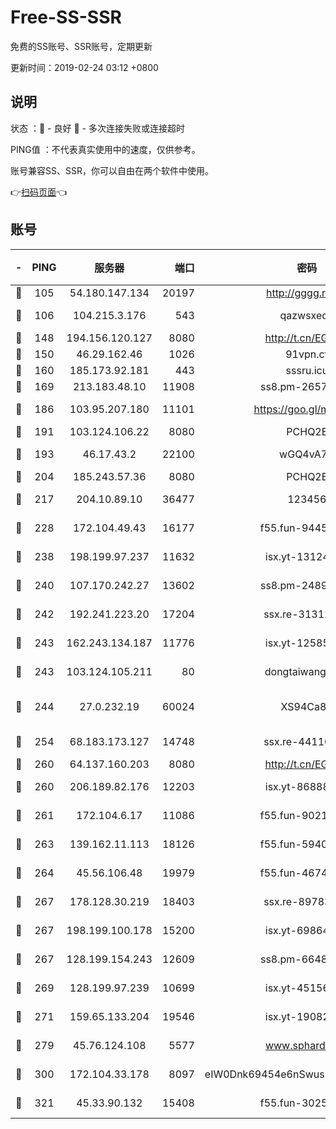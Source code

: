 # Free-SS-SSR

免费的SS账号、SSR账号，定期更新

更新时间：2019-02-24 03:12 +0800

## 说明

状态     ：🙂 - 良好 🙁 - 多次连接失败或连接超时

PING值   ：不代表真实使用中的速度，仅供参考。

账号兼容SS、SSR，你可以自由在两个软件中使用。

👉[扫码页面](https://liesauer.github.io/free-ss-ssr.github.io/)👈

## 账号

|-|PING|服务器|端口|密码|加密方式|区域|
|:----:|:----:|:-----:|-----:|:----:|:----:|:----:|
|🙂|105|54.180.147.134|20197|http://gggg.rocks|chacha20|KR|
|🙂|106|104.215.3.176|543|qazwsxedc|aes-256-gcm|JP|
|🙂|148|194.156.120.127|8080|http://t.cn/EGJIyrl|rc4-md5|RU|
|🙂|150|46.29.162.46|1026|91vpn.cf|rc4-md5|RU|
|🙂|160|185.173.92.181|443|sssru.icu|rc4-md5|RU|
|🙂|169|213.183.48.10|11908|ss8.pm-26579445|rc4-md5|RU|
|🙂|186|103.95.207.180|11101|https://goo.gl/m1zu1p|chacha20-ietf|CN|
|🙂|191|103.124.106.22|8080|PCHQ2E|rc4-md5|US|
|🙂|193|46.17.43.2|22100|wGQ4vA7D|aes-256-gcm|RU|
|🙂|204|185.243.57.36|8080|PCHQ2E|rc4-md5|US|
|🙂|217|204.10.89.10|36477|123456|aes-256-cfb|US|
|🙂|228|172.104.49.43|16177|f55.fun-94458242|aes-256-cfb|SG|
|🙂|238|198.199.97.237|11632|isx.yt-13124649|aes-256-cfb|US|
|🙂|240|107.170.242.27|13602|ss8.pm-24894084|aes-256-cfb|US|
|🙂|242|192.241.223.20|17204|ssx.re-31312379|aes-256-cfb|US|
|🙂|243|162.243.134.187|11776|isx.yt-12585814|aes-256-cfb|US|
|🙂|243|103.124.105.211|80|dongtaiwang.com|aes-256-cfb|US|
|🙂|244|27.0.232.19|60024|XS94Ca8K|xchacha20-ietf-poly1305|HK|
|🙂|254|68.183.173.127|14748|ssx.re-44110237|aes-256-cfb|US|
|🙂|260|64.137.160.203|8080|http://t.cn/EGJIyrl|rc4-md5|CA|
|🙂|260|206.189.82.176|12203|isx.yt-86888491|aes-256-cfb|SG|
|🙂|261|172.104.6.17|11086|f55.fun-90218107|aes-256-cfb|US|
|🙂|263|139.162.11.113|18126|f55.fun-59408328|aes-256-cfb|SG|
|🙂|264|45.56.106.48|19979|f55.fun-46740647|aes-256-cfb|US|
|🙂|267|178.128.30.219|18403|ssx.re-89783245|aes-256-cfb|SG|
|🙂|267|198.199.100.178|15200|isx.yt-69864380|aes-256-cfb|US|
|🙂|267|128.199.154.243|12609|ss8.pm-66482208|aes-256-cfb|SG|
|🙂|269|128.199.97.239|10699|isx.yt-45156697|aes-256-cfb|SG|
|🙂|271|159.65.133.204|19546|isx.yt-19082331|aes-256-cfb|SG|
|🙂|279|45.76.124.108|5577|www.sphard.com|aes-256-cfb|AU|
|🙂|300|172.104.33.178|8097|eIW0Dnk69454e6nSwuspv9DmS201tQ0D|aes-256-cfb|SG|
|🙂|321|45.33.90.132|15408|f55.fun-30254973|aes-256-cfb|US|
